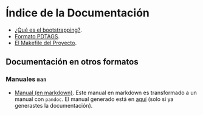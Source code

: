 # Índice de la Documentación #

- [¿Qué es el bootstrapping?](bootstrap.md).
- [Formato PDTAGS](pdtags.md).
- [El Makefile del Proyecto](makefile.md).

## Documentación en otros formatos ##

### Manuales `man` ###

- [Manual (en markdown)](man/pseudod.md). Este manual en markdown es
  transformado a un manual con `pandoc`. El manual generado está en
  [aquí](man/pseudod.1) (solo si ya generastes la documentación).

